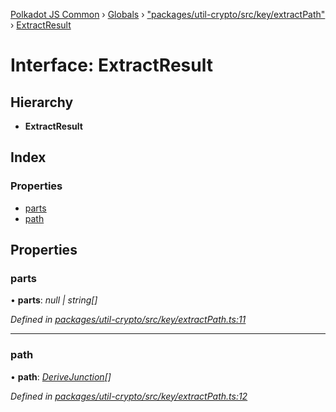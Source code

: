[Polkadot JS Common](../README.md) › [Globals](../globals.md) › ["packages/util-crypto/src/key/extractPath"](../modules/_packages_util_crypto_src_key_extractpath_.md) › [ExtractResult](_packages_util_crypto_src_key_extractpath_.extractresult.md)

# Interface: ExtractResult

## Hierarchy

* **ExtractResult**

## Index

### Properties

* [parts](_packages_util_crypto_src_key_extractpath_.extractresult.md#parts)
* [path](_packages_util_crypto_src_key_extractpath_.extractresult.md#path)

## Properties

###  parts

• **parts**: *null | string[]*

*Defined in [packages/util-crypto/src/key/extractPath.ts:11](https://github.com/polkadot-js/common/blob/a53008fd/packages/util-crypto/src/key/extractPath.ts#L11)*

___

###  path

• **path**: *[DeriveJunction](../classes/_packages_util_crypto_src_key_derivejunction_.derivejunction.md)[]*

*Defined in [packages/util-crypto/src/key/extractPath.ts:12](https://github.com/polkadot-js/common/blob/a53008fd/packages/util-crypto/src/key/extractPath.ts#L12)*
